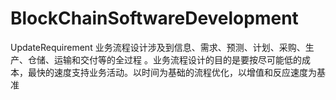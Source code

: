 # BlockChainSoftwareDevelopment
UpdateRequirement
业务流程设计涉及到信息、需求、预测、计划、采购、生产、仓储、运输和交付等的全过程 。业务流程设计的目的是要按尽可能低的成本，最快的速度支持业务活动。以时间为基础的流程优化，以增值和反应速度为基准